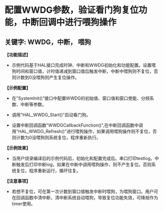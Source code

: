 # 配置WWDG参数，验证看门狗复位功能，中断回调中进行喂狗操作
## 关键字: WWDG，中断， 喂狗

**【功能描述】**
+ 示例代码基于HAL接口完成时钟、中断和WWDG初始化和功能配置。设置喂狗时间和窗口值，计时值递减到窗口值后触发中断，中断中喂狗则不复位，否则计数到0没喂狗则产生复位操作。

**【示例配置】**
+ 在"SystemInit()”接口中配置WWDG的初始值、窗口值和窗口使能、分频系数、中断等参数。

+ 调用"HAL_WWDG_Start()"启动看门狗。

+ 设置中断回调函数"WWDGCallbackFunction()",在中断回调函数中调用"HAL_WWDG_Refresh()"进行喂狗操作，如果调用喂狗操作则不复位，否则计数为0没喂狗则系统复位，程序重新执行。

**【示例效果】**
+ 当用户烧录编译后的示例代码后，初始化和配置完成后。串口打印testlog，中断触发后打印中断log，如果在中断中调用喂狗操作，则不产生复位。否则系统复位，程序重新运行，循环往复。

**【注意事项】**
+ 若想不复位，可在第一次计数到窗口值触发中断时喂狗，为喂狗窗口。用户可在回调函数中清中断，清中断系统自动喂狗，导致复位功能失效，可降规作为timer使用。